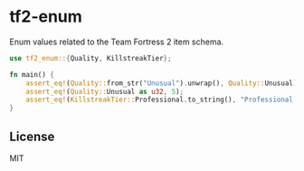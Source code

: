 # tf2-enum

Enum values related to the Team Fortress 2 item schema.

```rs
use tf2_enum::{Quality, KillstreakTier};

fn main() {
    assert_eq!(Quality::from_str("Unusual").unwrap(), Quality::Unusual);
    assert_eq!(Quality::Unusual as u32, 5);
    assert_eq!(KillstreakTier::Professional.to_string(), "Professional Killstreak");
}
```

## License

MIT